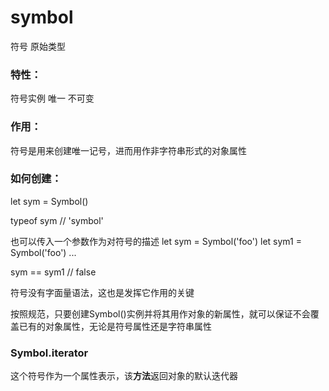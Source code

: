 # symbol

符号 原始类型

### 特性：
符号实例 唯一 不可变

### 作用：
符号是用来创建唯一记号，进而用作非字符串形式的对象属性

### 如何创建：

let sym = Symbol()

typeof sym // 'symbol'

也可以传入一个参数作为对符号的描述
let sym = Symbol('foo')
let sym1 = Symbol('foo')
...

sym == sym1 // false


符号没有字面量语法，这也是发挥它作用的关键

按照规范，只要创建Symbol()实例并将其用作对象的新属性，就可以保证不会覆盖已有的对象属性，无论是符号属性还是字符串属性

### Symbol.iterator

这个符号作为一个属性表示，该**方法**返回对象的默认迭代器



